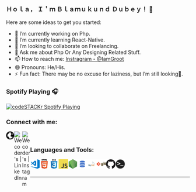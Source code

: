  ### Ｈｏｌａ， Ｉ＇ｍ Ｂｌａｍｕｋｕｎｄ Ｄｕｂｅｙ！ 👋

Here are some ideas to get you started:

- 🔭 I’m currently working on Php.
- 🌱 I’m currently learning React-Native.
- 👯 I’m looking to collaborate on Freelancing.
- 💬 Ask me about Php Or Any Designing Related Stuff.
- 📫 How to reach me: [Instragram - @IamGroot](https://www.instagram.com/i__am__groot____/)                            
- 😄 Pronouns: He/His.
- ⚡ Fun fact: There may be no excuse for laziness, but I’m still looking👀.

### Spotify Playing 🎧

[<img src="https://now-playing-codestackr.vercel.app/api/spotify-playing" alt="codeSTACKr Spotify Playing" width="350" />](https://open.spotify.com/album/5gASTUDl3S2qgAF10JlwTc)

### Connect with me:

[<img align="left" alt="Wecoder's.com" width="22px" src="https://raw.githubusercontent.com/iconic/open-iconic/master/svg/globe.svg" />][website]
[<img align="left" alt="Wecoder's | LinkedIn" width="22px" src="https://cdn.jsdelivr.net/npm/simple-icons@v3/icons/linkedin.svg" />][linkedin]
[<img align="left" alt="Wecoder's | Instagram" width="22px" src="https://cdn.jsdelivr.net/npm/simple-icons@v3/icons/instagram.svg" />][Instagram ]

<br />

### Languages and Tools:

<img align="left" alt="Visual Studio Code" width="26px" src="https://raw.githubusercontent.com/github/explore/80688e429a7d4ef2fca1e82350fe8e3517d3494d/topics/visual-studio-code/visual-studio-code.png" />
<img align="left" alt="HTML5" width="26px" src="https://raw.githubusercontent.com/github/explore/80688e429a7d4ef2fca1e82350fe8e3517d3494d/topics/html/html.png" />
<img align="left" alt="CSS3" width="26px" src="https://raw.githubusercontent.com/github/explore/80688e429a7d4ef2fca1e82350fe8e3517d3494d/topics/css/css.png" />
<mg align="left" alt="Sass" width="26px" src="https://raw.githubusercontent.com/github/explore/80688e429a7d4ef2fca1e82350fe8e3517d3494d/topics/sass/sass.png" />
<img align="left" alt="JavaScript" width="26px" src="https://raw.githubusercontent.com/github/explore/80688e429a7d4ef2fca1e82350fe8e3517d3494d/topics/javascript/javascript.png" />

<img align="left" alt="Node.js" width="26px" src="https://raw.githubusercontent.com/github/explore/80688e429a7d4ef2fca1e82350fe8e3517d3494d/topics/nodejs/nodejs.png" />

<img align="left" alt="SQL" width="26px" src="https://raw.githubusercontent.com/github/explore/80688e429a7d4ef2fca1e82350fe8e3517d3494d/topics/sql/sql.png" />
<img align="left" alt="MySQL" width="26px" src="https://raw.githubusercontent.com/github/explore/80688e429a7d4ef2fca1e82350fe8e3517d3494d/topics/mysql/mysql.png" />

<img align="left" alt="Git" width="26px" src="https://raw.githubusercontent.com/github/explore/80688e429a7d4ef2fca1e82350fe8e3517d3494d/topics/git/git.png" />
<img align="left" alt="GitHub" width="26px" src="https://raw.githubusercontent.com/github/explore/78df643247d429f6cc873026c0622819ad797942/topics/github/github.png" />
<img align="left" alt="Terminal" width="26px" src="https://raw.githubusercontent.com/github/explore/80688e429a7d4ef2fca1e82350fe8e3517d3494d/topics/terminal/terminal.png" />

<br />
<br />

---
[website]: http://wecoders.ml/
[course]: http://vsCodeHero.com
[instagram]: https://www.instagram.com/i__am__groot____/
[linkedin]: https://www.linkedin.com/in/iambalmukund/

